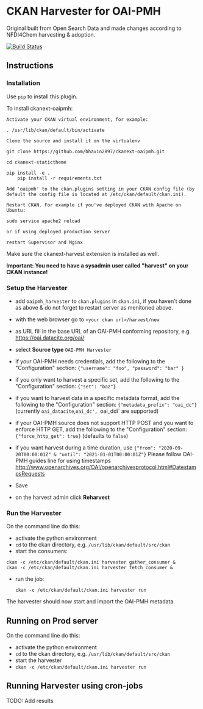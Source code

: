 # CKAN Harvester for OAI-PMH

Original built from Open Search Data and made changes according to NFDI4Chem harvesting & adoption.

[![Build Status](https://travis-ci.org/openresearchdata/ckanext-oaipmh.svg?branch=master)](https://travis-ci.org/openresearchdata/ckanext-oaipmh)

## Instructions

### Installation

Use `pip` to install this plugin. 

To install ckanext-oaipmh:

    Activate your CKAN virtual environment, for example:

    . /usr/lib/ckan/default/bin/activate

    Clone the source and install it on the virtualenv

    git clone https://github.com/bhavin2897/ckanext-oaipmh.git 
    
    cd ckanext-statictheme 
    
    pip install -e . 
        pip install -r requirements.txt

    Add 'oaipmh' to the ckan.plugins setting in your CKAN config file (by default the config file is located at /etc/ckan/default/ckan.ini).

    Restart CKAN. For example if you've deployed CKAN with Apache on Ubuntu:

    sudo service apache2 reload

    or if using deployed production server

    restart Supervisor and Nginx



Make sure the ckanext-harvest extension is installed as well.

**Important: You need to have a sysadmin user called "harvest" on your CKAN instance!**

### Setup the Harvester

- add `oaipmh_harvester` to `ckan.plugins` in `ckan.ini`, if you haven't done as above & do not forget to restart server as menitoned above. 
- with the web browser go to `<your ckan url>/harvest/new`
- as URL fill in the base URL of an OAI-PMH conforming repository, e.g. https://oai.datacite.org/oai/

- select **Source type** `OAI-PMH Harvester`
- if your OAI-PMH needs credentials, add the following to the "Configuration" section: `{"username": "foo", "password": "bar" } `
- if you only want to harvest a specific set, add the following to the "Configuration" section: `{"set": "baz"} `
- if you want to harvest data in a specific metadata format, add the following to the "Configuration" section: `{"metadata_prefix": "oai_dc"}` (currently `oai_datacite`,`oai_dc', `oai_ddi` are supported)
- if your OAI-PMH source does not support HTTP POST and you want to enforce HTTP GET, add the following to the "Configuration" section: `{"force_http_get": true}`  (defaults to `false`)
- if you want harvest during a time duration, use 
        `{"from": "2020-09-20T00:00:01Z" & "until": "2021-01-01T00:00:01Z"}`
  Please follow OAI-PMH guides line for using timestamps http://www.openarchives.org/OAI/openarchivesprotocol.html#DatestampsRequests
- Save
- on the harvest admin click **Reharvest**

### Run the Harvester

On the command line do this:

- activate the python environment
- `cd` to the ckan directory, e.g. `/usr/lib/ckan/default/src/ckan`
- start the consumers:

```
ckan -c /etc/ckan/default/ckan.ini harvester gather_consumer &
ckan -c /etc/ckan/default/ckan.ini harvester fetch_consumer &
```

- run the job:

    `ckan -c /etc/ckan/default/ckan.ini harvester run`

The harvester should now start and import the OAI-PMH metadata.

## Running on Prod server

On the command line do this:

- activate the python environment
- `cd` to the ckan directory, e.g. `/usr/lib/ckan/default/src/ckan`
- start the harvester
-
    `ckan -c /etc/ckan/default/ckan.ini harvester run`
    
## Running Harvester using cron-jobs
TODO: Add results
